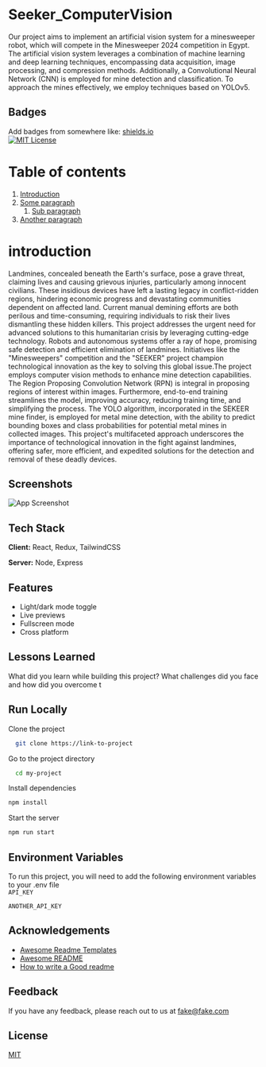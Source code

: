 # Seeker_ComputerVision
Our project aims to implement an artificial vision system for a minesweeper robot, which will compete in the Minesweeper 2024 competition in Egypt. The artificial vision system leverages a combination of machine learning and deep learning techniques, encompassing data acquisition, image processing, and compression methods. Additionally, a Convolutional Neural Network (CNN) is employed for mine detection and classification. To approach the mines effectively, we employ techniques based on YOLOv5.

## Badges  

Add badges from somewhere like: [shields.io](https://shields.io/)  
[![MIT License](https://img.shields.io/badge/License-MIT-green.svg)](https://choosealicense.com/licenses/mit/)  


# Table of contents  
1. [Introduction](#introduction)  
2. [Some paragraph](#paragraph1)  
    1. [Sub paragraph](#subparagraph1)  
3. [Another paragraph](#paragraph2)  


# introduction
Landmines, concealed beneath the Earth's surface, pose a grave threat, claiming lives and causing grievous injuries, particularly among innocent civilians. These insidious devices have left a lasting legacy in conflict-ridden regions, hindering economic progress and devastating communities dependent on affected land. Current manual demining efforts are both perilous and time-consuming, requiring individuals to risk their lives dismantling these hidden killers. This project addresses the urgent need for advanced solutions to this humanitarian crisis by leveraging cutting-edge technology. Robots and autonomous systems offer a ray of hope, promising safe detection and efficient elimination of landmines. Initiatives like the "Minesweepers" competition and the "SEEKER" project champion technological innovation as the key to solving this global issue.The project employs computer vision methods to enhance mine detection capabilities. The Region Proposing Convolution Network (RPN) is integral in proposing regions of interest within images. Furthermore, end-to-end training streamlines the model, improving accuracy, reducing training time, and simplifying the process. The YOLO algorithm, incorporated in the SEKEER mine finder, is employed for metal mine detection, with the ability to predict bounding boxes and class probabilities for potential metal mines in collected images. This project's multifaceted approach underscores the importance of technological innovation in the fight against landmines, offering safer, more efficient, and expedited solutions for the detection and removal of these deadly devices.

## Screenshots  

![App Screenshot](https://lanecdr.org/wp-content/uploads/2019/08/placeholder.png)

## Tech Stack  

**Client:** React, Redux, TailwindCSS  

**Server:** Node, Express

## Features  

- Light/dark mode toggle  
- Live previews  
- Fullscreen mode  
- Cross platform 

## Lessons Learned  

What did you learn while building this project? What challenges did you face and how did you overcome t

## Run Locally  

Clone the project  

~~~bash  
  git clone https://link-to-project
~~~

Go to the project directory  

~~~bash  
  cd my-project
~~~

Install dependencies  

~~~bash  
npm install
~~~

Start the server  

~~~bash  
npm run start
~~~

## Environment Variables  

To run this project, you will need to add the following environment variables to your .env file  
`API_KEY`  

`ANOTHER_API_KEY` 

## Acknowledgements  

- [Awesome Readme Templates](https://awesomeopensource.com/project/elangosundar/awesome-README-templates)
- [Awesome README](https://github.com/matiassingers/awesome-readme)
- [How to write a Good readme](https://bulldogjob.com/news/449-how-to-write-a-good-readme-for-your-github-project)

## Feedback  

If you have any feedback, please reach out to us at fake@fake.com

## License  

[MIT](https://choosealicense.com/licenses/mit/)
